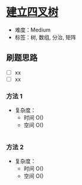 # [建立四叉树](https://leetcode-cn.com/problems/construct-quad-tree/)

- 难度：Medium
- 标签：树, 数组, 分治, 矩阵

## 刷题思路

- [ ] xx
- [ ] xx

### 方法 1

- 复杂度：
    - 时间 O()
    - 空间 O()

``` js

```

### 方法 2

- 复杂度：
    - 时间 O()
    - 空间 O()

``` js

```
